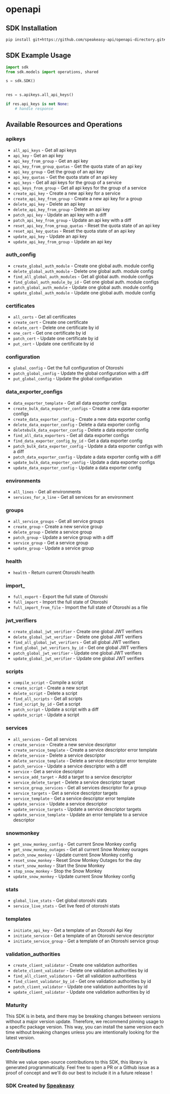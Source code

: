 # openapi

<!-- Start SDK Installation -->
## SDK Installation

```bash
pip install git+https://github.com/speakeasy-api/openapi-directory.git#subdirectory=SDKs/maif.local/otoroshi/1.5.0-dev/python
```
<!-- End SDK Installation -->

## SDK Example Usage
<!-- Start SDK Example Usage -->
```python
import sdk
from sdk.models import operations, shared

s = sdk.SDK()

    
res = s.apikeys.all_api_keys()

if res.api_keys is not None:
    # handle response
```
<!-- End SDK Example Usage -->

<!-- Start SDK Available Operations -->
## Available Resources and Operations


### apikeys

* `all_api_keys` - Get all api keys
* `api_key` - Get an api key
* `api_key_from_group` - Get an api key
* `api_key_from_group_quotas` - Get the quota state of an api key
* `api_key_group` - Get the group of an api key
* `api_key_quotas` - Get the quota state of an api key
* `api_keys` - Get all api keys for the group of a service
* `api_keys_from_group` - Get all api keys for the group of a service
* `create_api_key` - Create a new api key for a service
* `create_api_key_from_group` - Create a new api key for a group
* `delete_api_key` - Delete an api key
* `delete_api_key_from_group` - Delete an api key
* `patch_api_key` - Update an api key with a diff
* `patch_api_key_from_group` - Update an api key with a diff
* `reset_api_key_from_group_quotas` - Reset the quota state of an api key
* `reset_api_key_quotas` - Reset the quota state of an api key
* `update_api_key` - Update an api key
* `update_api_key_from_group` - Update an api key

### auth_config

* `create_global_auth_module` - Create one global auth. module config
* `delete_global_auth_module` - Delete one global auth. module config
* `find_all_global_auth_modules` - Get all global auth. module configs
* `find_global_auth_module_by_id` - Get one global auth. module configs
* `patch_global_auth_module` - Update one global auth. module config
* `update_global_auth_module` - Update one global auth. module config

### certificates

* `all_certs` - Get all certificates
* `create_cert` - Create one certificate
* `delete_cert` - Delete one certificate by id
* `one_cert` - Get one certificate by id
* `patch_cert` - Update one certificate by id
* `put_cert` - Update one certificate by id

### configuration

* `global_config` - Get the full configuration of Otoroshi
* `patch_global_config` - Update the global configuration with a diff
* `put_global_config` - Update the global configuration

### data_exporter_configs

* `data_exporter_template` - Get all data exporter configs
* `create_bulk_data_exporter_configs` - Create a new data exporter configs
* `create_data_exporter_config` - Create a new data exporter config
* `delete_data_exporter_config` - Delete a data exporter config
* `deletebulk_data_exporter_config` - Delete a data exporter config
* `find_all_data_exporters` - Get all data exporter configs
* `find_data_exporter_config_by_id` - Get a data exporter config
* `patch_bulk_data_exporter_config` - Update a data exporter configs with a diff
* `patch_data_exporter_config` - Update a data exporter config with a diff
* `update_bulk_data_exporter_config` - Update a data exporter configs
* `update_data_exporter_config` - Update a data exporter config

### environments

* `all_lines` - Get all environments
* `services_for_a_line` - Get all services for an environment

### groups

* `all_service_groups` - Get all service groups
* `create_group` - Create a new service group
* `delete_group` - Delete a service group
* `patch_group` - Update a service group with a diff
* `service_group` - Get a service group
* `update_group` - Update a service group

### health

* `health` - Return current Otoroshi health

### import_

* `full_export` - Export the full state of Otoroshi
* `full_import` - Import the full state of Otoroshi
* `full_import_from_file` - Import the full state of Otoroshi as a file

### jwt_verifiers

* `create_global_jwt_verifier` - Create one global JWT verifiers
* `delete_global_jwt_verifier` - Delete one global JWT verifiers
* `find_all_global_jwt_verifiers` - Get all global JWT verifiers
* `find_global_jwt_verifiers_by_id` - Get one global JWT verifiers
* `patch_global_jwt_verifier` - Update one global JWT verifiers
* `update_global_jwt_verifier` - Update one global JWT verifiers

### scripts

* `compile_script` - Compile a script
* `create_script` - Create a new script
* `delete_script` - Delete a script
* `find_all_scripts` - Get all scripts
* `find_script_by_id` - Get a script
* `patch_script` - Update a script with a diff
* `update_script` - Update a script

### services

* `all_services` - Get all services
* `create_service` - Create a new service descriptor
* `create_service_template` - Create a service descriptor error template
* `delete_service` - Delete a service descriptor
* `delete_service_template` - Delete a service descriptor error template
* `patch_service` - Update a service descriptor with a diff
* `service` - Get a service descriptor
* `service_add_target` - Add a target to a service descriptor
* `service_delete_target` - Delete a service descriptor target
* `service_group_services` - Get all services descriptor for a group
* `service_targets` - Get a service descriptor targets
* `service_template` - Get a service descriptor error template
* `update_service` - Update a service descriptor
* `update_service_targets` - Update a service descriptor targets
* `update_service_template` - Update an error template to a service descriptor

### snowmonkey

* `get_snow_monkey_config` - Get current Snow Monkey config
* `get_snow_monkey_outages` - Get all current Snow Monkey ourages
* `patch_snow_monkey` - Update current Snow Monkey config
* `reset_snow_monkey` - Reset Snow Monkey Outages for the day
* `start_snow_monkey` - Start the Snow Monkey
* `stop_snow_monkey` - Stop the Snow Monkey
* `update_snow_monkey` - Update current Snow Monkey config

### stats

* `global_live_stats` - Get global otoroshi stats
* `service_live_stats` - Get live feed of otoroshi stats

### templates

* `initiate_api_key` - Get a template of an Otoroshi Api Key
* `initiate_service` - Get a template of an Otoroshi service descriptor
* `initiate_service_group` - Get a template of an Otoroshi service group

### validation_authorities

* `create_client_validator` - Create one validation authorities
* `delete_client_validator` - Delete one validation authorities by id
* `find_all_client_validators` - Get all validation authoritiess
* `find_client_validator_by_id` - Get one validation authorities by id
* `patch_client_validator` - Update one validation authorities by id
* `update_client_validator` - Update one validation authorities by id
<!-- End SDK Available Operations -->

### Maturity

This SDK is in beta, and there may be breaking changes between versions without a major version update. Therefore, we recommend pinning usage
to a specific package version. This way, you can install the same version each time without breaking changes unless you are intentionally
looking for the latest version.

### Contributions

While we value open-source contributions to this SDK, this library is generated programmatically.
Feel free to open a PR or a Github issue as a proof of concept and we'll do our best to include it in a future release !

### SDK Created by [Speakeasy](https://docs.speakeasyapi.dev/docs/using-speakeasy/client-sdks)
